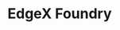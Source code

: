 ---
image: /assets/images/projects/edgex-foundry.png
permalink: /engineering/projects/edgex-foundry/
project_link_name: edgex-foundry
project_url: https://www.edgexfoundry.org/
statsAvailable: 'false'
title: EdgeX Foundry
---